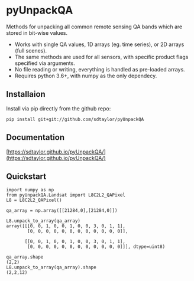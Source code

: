 # pyUnpackQA  
Methods for unpacking all common remote sensing QA bands which are stored in bit-wise values.  

- Works with single QA values, 1D arrays (eg. time series), or 2D arrays (full scenes).  
- The same methods are used for all sensors, with specific product flags specified via arguments.  
- No file reading or writing, everything is handled as pre-loaded arrays.  
- Requires python 3.6+, with numpy as the only dependecy. 

## Installaion

Install via pip directly from the github repo:

```
pip install git+git://github.com/sdtaylor/pyUnpackQA
```

## Documentation
[https://sdtaylor.github.io/pyUnpackQA/](https://sdtaylor.github.io/pyUnpackQA/)  

## Quickstart

```
import numpy as np
from pyUnpackQA.Landsat import L8C2L2_QAPixel
L8 = L8C2L2_QAPixel()

qa_array = np.array([[21284,0],[21284,0]])

L8.unpack_to_array(qa_array)
array([[[0, 0, 1, 0, 0, 1, 0, 0, 3, 0, 1, 1],
        [0, 0, 0, 0, 0, 0, 0, 0, 0, 0, 0, 0]],

       [[0, 0, 1, 0, 0, 1, 0, 0, 3, 0, 1, 1],
        [0, 0, 0, 0, 0, 0, 0, 0, 0, 0, 0, 0]]], dtype=uint8)

qa_array.shape
(2,2)
L8.unpack_to_array(qa_array).shape
(2,2,12)
```
